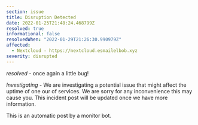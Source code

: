 ```yaml
---
section: issue
title: Disruption Detected
date: 2022-01-25T21:48:24.468799Z
resolved: true
informational: false
resolvedWhen: "2022-01-29T21:26:30.990979Z"
affected:
  - Nextcloud - https://nextcloud.esmailelbob.xyz
severity: disrupted
---
```

*resolved* - once again a little bug!


*Investigating* - We are investigating a potential issue that might affect the uptime of one our of services. We are sorry for any inconvenience this may cause you. This incident post will be updated once we have more information.

This is an automatic post by a monitor bot.
        
